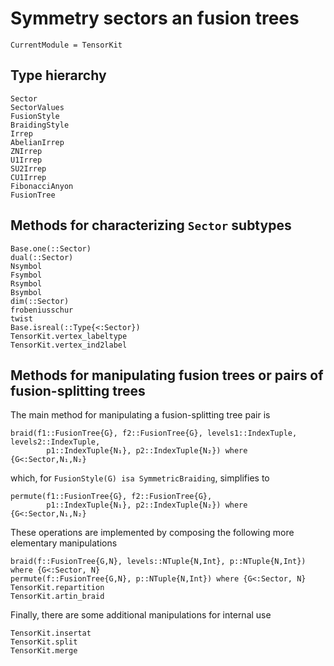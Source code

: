 # Symmetry sectors an fusion trees

```@meta
CurrentModule = TensorKit
```

## Type hierarchy
```@docs
Sector
SectorValues
FusionStyle
BraidingStyle
Irrep
AbelianIrrep
ZNIrrep
U1Irrep
SU2Irrep
CU1Irrep
FibonacciAnyon
FusionTree
```

## Methods for characterizing `Sector` subtypes
```@docs
Base.one(::Sector)
dual(::Sector)
Nsymbol
Fsymbol
Rsymbol
Bsymbol
dim(::Sector)
frobeniusschur
twist
Base.isreal(::Type{<:Sector})
TensorKit.vertex_labeltype
TensorKit.vertex_ind2label
```

## Methods for manipulating fusion trees or pairs of fusion-splitting trees
The main method for manipulating a fusion-splitting tree pair is
```@docs
braid(f1::FusionTree{G}, f2::FusionTree{G}, levels1::IndexTuple, levels2::IndexTuple,
        p1::IndexTuple{N₁}, p2::IndexTuple{N₂}) where {G<:Sector,N₁,N₂}
```
which, for `FusionStyle(G) isa SymmetricBraiding`, simplifies to
```@docs
permute(f1::FusionTree{G}, f2::FusionTree{G},
        p1::IndexTuple{N₁}, p2::IndexTuple{N₂}) where {G<:Sector,N₁,N₂}
```
These operations are implemented by composing the following more elementary manipulations
```@docs
braid(f::FusionTree{G,N}, levels::NTuple{N,Int}, p::NTuple{N,Int}) where {G<:Sector, N}
permute(f::FusionTree{G,N}, p::NTuple{N,Int}) where {G<:Sector, N}
TensorKit.repartition
TensorKit.artin_braid
```
Finally, there are some additional manipulations for internal use
```@docs
TensorKit.insertat
TensorKit.split
TensorKit.merge
```
